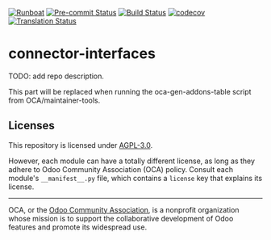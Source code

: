 
[![Runboat](https://img.shields.io/badge/runboat-Try%20me-875A7B.png)](https://runboat.odoo-community.org/builds?repo=OCA/connector-interfaces&target_branch=17.0)
[![Pre-commit Status](https://github.com/OCA/connector-interfaces/actions/workflows/pre-commit.yml/badge.svg?branch=17.0)](https://github.com/OCA/connector-interfaces/actions/workflows/pre-commit.yml?query=branch%3A17.0)
[![Build Status](https://github.com/OCA/connector-interfaces/actions/workflows/test.yml/badge.svg?branch=17.0)](https://github.com/OCA/connector-interfaces/actions/workflows/test.yml?query=branch%3A17.0)
[![codecov](https://codecov.io/gh/OCA/connector-interfaces/branch/17.0/graph/badge.svg)](https://codecov.io/gh/OCA/connector-interfaces)
[![Translation Status](https://translation.odoo-community.org/widgets/connector-interfaces-17-0/-/svg-badge.svg)](https://translation.odoo-community.org/engage/connector-interfaces-17-0/?utm_source=widget)

<!-- /!\ do not modify above this line -->

# connector-interfaces

TODO: add repo description.

<!-- /!\ do not modify below this line -->

<!-- prettier-ignore-start -->

[//]: # (addons)

This part will be replaced when running the oca-gen-addons-table script from OCA/maintainer-tools.

[//]: # (end addons)

<!-- prettier-ignore-end -->

## Licenses

This repository is licensed under [AGPL-3.0](LICENSE).

However, each module can have a totally different license, as long as they adhere to Odoo Community Association (OCA)
policy. Consult each module's `__manifest__.py` file, which contains a `license` key
that explains its license.

----
OCA, or the [Odoo Community Association](http://odoo-community.org/), is a nonprofit
organization whose mission is to support the collaborative development of Odoo features
and promote its widespread use.
